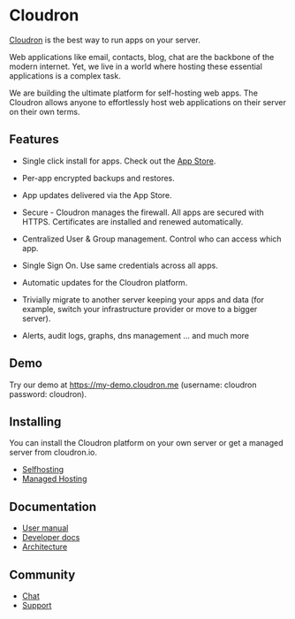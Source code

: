 # Cloudron

[Cloudron](https://cloudron.io) is the best way to run apps on your server.

Web applications like email, contacts, blog, chat are the backbone of the modern
internet. Yet, we live in a world where hosting these essential applications is
a complex task.

We are building the ultimate platform for self-hosting web apps. The Cloudron allows
anyone to effortlessly host web applications on their server on their own terms.

## Features

* Single click install for apps. Check out the [App Store](https://cloudron.io/appstore.html).

* Per-app encrypted backups and restores.

* App updates delivered via the App Store.

* Secure - Cloudron manages the firewall. All apps are secured with HTTPS. Certificates are
  installed and renewed automatically.

* Centralized User & Group management. Control who can access which app.

* Single Sign On. Use same credentials across all apps.

* Automatic updates for the Cloudron platform.

* Trivially migrate to another server keeping your apps and data (for example, switch your
  infrastructure provider or move to a bigger server).

* Alerts, audit logs, graphs, dns management ... and much more

## Demo

Try our demo at https://my-demo.cloudron.me (username: cloudron password: cloudron).

## Installing

You can install the Cloudron platform on your own server or get a managed server
from cloudron.io.

* [Selfhosting](https://cloudron.io/references/selfhosting.html)
* [Managed Hosting](https://cloudron.io/pricing.html)

## Documentation

* [User manual](https://cloudron.io/references/usermanual.html)
* [Developer docs](https://cloudron.io/documentation.html)
* [Architecture](https://cloudron.io/references/architecture.html)

## Community

* [Chat](https://chat.cloudron.io/)
* [Support](mailto:support@cloudron.io)

